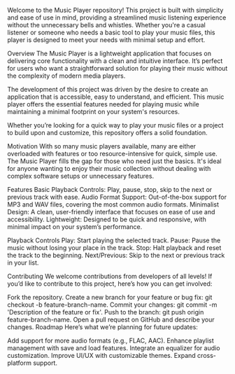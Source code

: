 Welcome to the Music Player repository! This project is built with simplicity and ease of use in mind, providing a streamlined music listening experience without the unnecessary bells and whistles. Whether you're a casual listener or someone who needs a basic tool to play your music files, this player is designed to meet your needs with minimal setup and effort.

Overview
The Music Player is a lightweight application that focuses on delivering core functionality with a clean and intuitive interface. It’s perfect for users who want a straightforward solution for playing their music without the complexity of modern media players.

The development of this project was driven by the desire to create an application that is accessible, easy to understand, and efficient. This music player offers the essential features needed for playing music while maintaining a minimal footprint on your system's resources.

Whether you’re looking for a quick way to play your music files or a project to build upon and customize, this repository offers a solid foundation.

Motivation
With so many music players available, many are either overloaded with features or too resource-intensive for quick, simple use. The Music Player fills the gap for those who need just the basics. It's ideal for anyone wanting to enjoy their music collection without dealing with complex software setups or unnecessary features.

Features
Basic Playback Controls: Play, pause, stop, skip to the next or previous track with ease.
Audio Format Support: Out-of-the-box support for MP3 and WAV files, covering the most common audio formats.
Minimalist Design: A clean, user-friendly interface that focuses on ease of use and accessibility.
Lightweight: Designed to be quick and responsive, with minimal impact on your system’s performance.

Playback Controls
Play: Start playing the selected track.
Pause: Pause the music without losing your place in the track.
Stop: Halt playback and reset the track to the beginning.
Next/Previous: Skip to the next or previous track in your list.

Contributing
We welcome contributions from developers of all levels! If you’d like to contribute to this project, here’s how you can get involved:

Fork the repository.
Create a new branch for your feature or bug fix: git checkout -b feature-branch-name.
Commit your changes: git commit -m 'Description of the feature or fix'.
Push to the branch: git push origin feature-branch-name.
Open a pull request on GitHub and describe your changes.
Roadmap
Here’s what we’re planning for future updates:

 Add support for more audio formats (e.g., FLAC, AAC).
 Enhance playlist management with save and load features.
 Integrate an equalizer for audio customization.
 Improve UI/UX with customizable themes.
 Expand cross-platform support.
